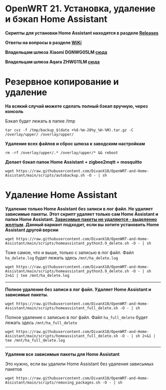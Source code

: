 # OpenWRT 21. Установка, удаление и бэкап Home Assistant

__Cкрипты для установки Home Assistant находятся в разделе [Releases](https://github.com/DivanX10/OpenWRT-and-Home-Assistant/releases)__

__Ответы на вопросы в разделе [WiKi](https://github.com/DivanX10/Openwrt-scripts-for-gateway-zhwg11lm/wiki)__

__Владельцам шлюза Xiaomi DGNWG05LM [сюда](https://github.com/DivanX10/Openwrt-scripts-for-gateway-dgnwg05lm)__

__Владельцам шлюза Aqara ZHWG11LM [сюда](https://github.com/DivanX10/Openwrt-scripts-for-gateway-zhwg11lm)__

# Резервное копирование и удаление

__На всякий случай можете сделать полный бэкап вручную, через консоль__

Бэкап будет лежать в папке /tmp
```
tar cvz -f /tmp/backup_$(date +%d-%m-20%y_%H-%M).tar.gz -C /overlay/upper/ /overlay/upper/
```
__Удаление всех файлов и сброс шлюза к заводским настройкам__
```
rm -rf /overlay/upper/.* /overlay/upper/* && reboot
```

__Делает бэкап папок Home Assistant + zigbee2mqtt + mosquitto__
```
wget https://raw.githubusercontent.com/DivanX10/OpenWRT-and-Home-Assistant/main/scripts/autobackup.sh -O - | sh
```

# Удаление Home Assistant

__Удаление только Home Assistant без записи в лог файл. Не удаляет зависимые пакеты. Этот скрипт удаляет только сам Home Assistant и папки Home Assistant. [Зависимые пакеты не удаляются - выделенно желтым](https://github.com/openlumi/homeassistant_on_openwrt/blob/21.02/ha_install.sh#L33-L182). Данный вариант подходит, если вы хотите установить Home Assistant другой версии__ 

```
wget https://raw.githubusercontent.com/DivanX10/OpenWRT-and-Home-Assistant/main/scripts/homeassistant_python3.9_delete.sh -O - | sh
```

Тоже самое, что и выше, только с записью в лог файл. Файл `ha_delete.log` будет лежать здесь `/mnt/ha_delete.log`
```
wget https://raw.githubusercontent.com/DivanX10/OpenWRT-and-Home-Assistant/main/scripts/homeassistant_python3.9_delete.sh -O - | sh 2>&1 | tee /mnt/ha_delete.log

```

***

__Полное удаление без записи в лог файл. Удаляет Home Assistant и зависимые пакеты.__
```
wget https://raw.githubusercontent.com/DivanX10/OpenWRT-and-Home-Assistant/main/scripts/homeassistant_full_delete.sh -O - | sh
```

Полное удаление с записью в лог файл. Файл `ha_full_delete` будет лежать здесь `/mnt/ha_full_delete`
```
wget https://raw.githubusercontent.com/DivanX10/OpenWRT-and-Home-Assistant/main/scripts/homeassistant_full_delete.sh -O - | sh 2>&1 | tee /mnt/ha_full_delete.log
```

***

**Удаляем все зависимые пакеты для Home Assistant**

Это нужно, если вы удалили Home Assistant без удаления зависымых пакетов
```
wget https://raw.githubusercontent.com/DivanX10/OpenWRT-and-Home-Assistant/main/scripts/removing_packages.sh -O - | sh
```









